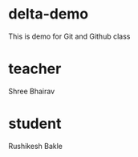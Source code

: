 # delta-demo
This is demo for Git and Github class

# teacher
Shree Bhairav

# student
Rushikesh Bakle
